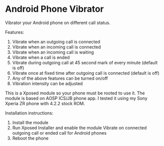 Android Phone Vibrator
===================================

Vibrator your Android phone on different call status.

Features:
1. Vibrate when an outgoing call is connected
2. Vibrate when an incoming call is connected
3. Vibrate when an incoming call is waiting
4. Vibrate when a call is ended
5. Vibrate during outgoing call at 45 second mark of every minute (default is off)
6. Vibrate once at fixed time after outgoing call is connected (default is off)
7. Any of the above features can be turned on/off
8. Vibration intensity can be adjusted

This is a Xposed module so your phone must be rooted to use it. The module is based on AOSP ICS/JB phone app. I tested it using my Sony Xperia ZR phone with 4.2.2 stock ROM.

Installation instructions:
1. Install the module
2. Run Xposed Installer and enable the module Vibrate on connected outgoing call or ended call for Android phones
3. Reboot the phone

